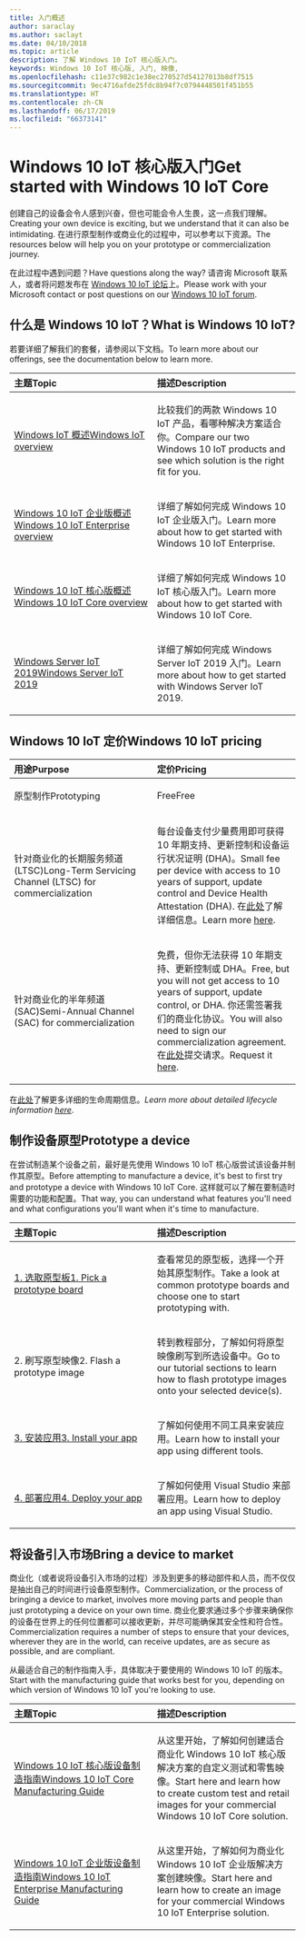 ```yaml
---
title: 入门概述
author: saraclay
ms.author: saclayt
ms.date: 04/10/2018
ms.topic: article
description: 了解 Windows 10 IoT 核心版入门。
keywords: Windows 10 IoT 核心版, 入门, 映像,
ms.openlocfilehash: c11e37c982c1e38ec270527d54127013b8df7515
ms.sourcegitcommit: 9ec4716afde25fdc8b94f7c0794448501f451b55
ms.translationtype: HT
ms.contentlocale: zh-CN
ms.lasthandoff: 06/17/2019
ms.locfileid: "66373141"
---
```

# <a name="get-started-with-windows-10-iot-core"></a><span data-ttu-id="1089b-104">Windows 10 IoT 核心版入门</span><span class="sxs-lookup"><span data-stu-id="1089b-104">Get started with Windows 10 IoT Core</span></span>

<span data-ttu-id="1089b-105">创建自己的设备会令人感到兴奋，但也可能会令人生畏，这一点我们理解。</span><span class="sxs-lookup"><span data-stu-id="1089b-105">Creating your own device is exciting, but we understand that it can also be intimidating.</span></span> <span data-ttu-id="1089b-106">在进行原型制作或商业化的过程中，可以参考以下资源。</span><span class="sxs-lookup"><span data-stu-id="1089b-106">The resources below will help you on your prototype or commercialization journey.</span></span> 

<span data-ttu-id="1089b-107">在此过程中遇到问题？</span><span class="sxs-lookup"><span data-stu-id="1089b-107">Have questions along the way?</span></span> <span data-ttu-id="1089b-108">请咨询 Microsoft 联系人，或者将问题发布在 [Windows 10 IoT 论坛](https://social.msdn.microsoft.com/forums/en-US/home?forum=WindowsIoT)上。</span><span class="sxs-lookup"><span data-stu-id="1089b-108">Please work with your Microsoft contact or post questions on our [Windows 10 IoT forum](https://social.msdn.microsoft.com/forums/en-US/home?forum=WindowsIoT).</span></span>

## <a name="what-is-windows-10-iot"></a><span data-ttu-id="1089b-109">什么是 Windows 10 IoT？</span><span class="sxs-lookup"><span data-stu-id="1089b-109">What is Windows 10 IoT?</span></span>

<span data-ttu-id="1089b-110">若要详细了解我们的套餐，请参阅以下文档。</span><span class="sxs-lookup"><span data-stu-id="1089b-110">To learn more about our offerings, see the documentation below to learn more.</span></span> 

<table>
<colgroup>
<col width="50%" />
<col width="50%" />
</colgroup>
<thead>
<tr class="header">
<th align="left"><span data-ttu-id="1089b-111">主题</span><span class="sxs-lookup"><span data-stu-id="1089b-111">Topic</span></span></th>
<th align="left"><span data-ttu-id="1089b-112">描述</span><span class="sxs-lookup"><span data-stu-id="1089b-112">Description</span></span></th>
</tr>
</thead>
<tbody>

<tr class="odd">
<td align="left"><p><span data-ttu-id="1089b-113"><a href="windows-iot.md" data-raw-source="[Windows IoT Overview](windows-iot.md)">Windows IoT 概述</a></span><span class="sxs-lookup"><span data-stu-id="1089b-113"><a href="windows-iot.md" data-raw-source="[Windows IoT Overview](windows-iot.md)">Windows IoT overview</a></span></span></p></td>
<td align="left"><p><span data-ttu-id="1089b-114">比较我们的两款 Windows 10 IoT 产品，看哪种解决方案适合你。</span><span class="sxs-lookup"><span data-stu-id="1089b-114">Compare our two Windows 10 IoT products and see which solution is the right fit for you.</span></span></p></td>
</tr>

<tr class="odd">
<td align="left"><p><span data-ttu-id="1089b-115"><a href="windows-iot-enterprise.md" data-raw-source="[Windows 10 IoT Enterprise Overview](windows-iot-enterprise.md)">Windows 10 IoT 企业版概述</a></span><span class="sxs-lookup"><span data-stu-id="1089b-115"><a href="windows-iot-enterprise.md" data-raw-source="[Windows 10 IoT Enterprise Overview](windows-iot-enterprise.md)">Windows 10 IoT Enterprise overview</a></span></span></p></td>
<td align="left"><p><span data-ttu-id="1089b-116">详细了解如何完成 Windows 10 IoT 企业版入门。</span><span class="sxs-lookup"><span data-stu-id="1089b-116">Learn more about how to get started with Windows 10 IoT Enterprise.</span></span></p></td>
</tr>

<tr class="odd">
<td align="left"><p><span data-ttu-id="1089b-117"><a href="windows-iot-core.md" data-raw-source="[Windows 10 IoT Core Overview](windows-iot-core.md)">Windows 10 IoT 核心版概述</a></span><span class="sxs-lookup"><span data-stu-id="1089b-117"><a href="windows-iot-core.md" data-raw-source="[Windows 10 IoT Core Overview](windows-iot-core.md)">Windows 10 IoT Core overview</a></span></span></p></td>
<td align="left"><p><span data-ttu-id="1089b-118">详细了解如何完成 Windows 10 IoT 核心版入门。</span><span class="sxs-lookup"><span data-stu-id="1089b-118">Learn more about how to get started with Windows 10 IoT Core.</span></span></p></td>
</tr>

<tr class="odd">
  <td align="left"><p><span data-ttu-id="1089b-119"><a href="windows-server.md" data-raw-source="[Windows Server IoT 2019](https://docs.microsoft.com/en-us/windows/iot-core/windows-server)">Windows Server IoT 2019</a></span><span class="sxs-lookup"><span data-stu-id="1089b-119"><a href="windows-server.md" data-raw-source="[Windows Server IoT 2019](https://docs.microsoft.com/en-us/windows/iot-core/windows-server)">Windows Server IoT 2019</a></span></span></p></td>
<td align="left"><p><span data-ttu-id="1089b-120">详细了解如何完成 Windows Server IoT 2019 入门。</span><span class="sxs-lookup"><span data-stu-id="1089b-120">Learn more about how to get started with Windows Server IoT 2019.</span></span></p></td>
</tr>

</tbody>
</table>

## <a name="windows-10-iot-pricing"></a><span data-ttu-id="1089b-121">Windows 10 IoT 定价</span><span class="sxs-lookup"><span data-stu-id="1089b-121">Windows 10 IoT pricing</span></span>

<table>
<colgroup>
<col width="50%" />
<col width="50%" />
</colgroup>
<thead>
<tr class="header">
<th align="left"><span data-ttu-id="1089b-122">用途</span><span class="sxs-lookup"><span data-stu-id="1089b-122">Purpose</span></span></th>
<th align="left"><span data-ttu-id="1089b-123">定价</span><span class="sxs-lookup"><span data-stu-id="1089b-123">Pricing</span></span></th>
</tr>
</thead>
<tbody>

<tr class="odd">
<td align="left"><p><span data-ttu-id="1089b-124">原型制作</span><span class="sxs-lookup"><span data-stu-id="1089b-124">Prototyping</span></span></p></td>
<td align="left"><p><span data-ttu-id="1089b-125">Free</span><span class="sxs-lookup"><span data-stu-id="1089b-125">Free</span></span></p></td>
</tr>

<tr class="odd">
<td align="left"><p><span data-ttu-id="1089b-126">针对商业化的长期服务频道 (LTSC)</span><span class="sxs-lookup"><span data-stu-id="1089b-126">Long-Term Servicing Channel (LTSC) for commercialization</span></span></p></td>
<td align="left"><p><span data-ttu-id="1089b-127">每台设备支付少量费用即可获得 10 年期支持、更新控制和设备运行状况证明 (DHA)。</span><span class="sxs-lookup"><span data-stu-id="1089b-127">Small fee per device with access to 10 years of support, update control and Device Health Attestation (DHA).</span></span> <span data-ttu-id="1089b-128">在<a href="https://docs.microsoft.com/windows-hardware/manufacture/iot/iotcoreservicesoverview" data-raw-source="[here](https://docs.microsoft.com/windows-hardware/manufacture/iot/iotcoreservicesoverview)">此处</a>了解详细信息。</span><span class="sxs-lookup"><span data-stu-id="1089b-128">Learn more <a href="https://docs.microsoft.com/windows-hardware/manufacture/iot/iotcoreservicesoverview" data-raw-source="[here](https://docs.microsoft.com/windows-hardware/manufacture/iot/iotcoreservicesoverview)">here</a>.</span></span></p></td>
</tr>

<tr class="odd">
<td align="left"><p><span data-ttu-id="1089b-129">针对商业化的半年频道 (SAC)</span><span class="sxs-lookup"><span data-stu-id="1089b-129">Semi-Annual Channel (SAC) for commercialization</span></span></p></td>
<td align="left"><p><span data-ttu-id="1089b-130">免费，但你无法获得 10 年期支持、更新控制或 DHA。</span><span class="sxs-lookup"><span data-stu-id="1089b-130">Free, but you will not get access to 10 years of support, update control, or DHA.</span></span> <span data-ttu-id="1089b-131">你还需签署我们的商业化协议。</span><span class="sxs-lookup"><span data-stu-id="1089b-131">You will also need to sign our commercialization agreement.</span></span> <span data-ttu-id="1089b-132">在<a href="https://www.aka.ms/SAC-agreement">此处</a>提交请求。</span><span class="sxs-lookup"><span data-stu-id="1089b-132">Request it <a href="https://www.aka.ms/SAC-agreement">here</a>.</span></span></p></td>
</tr>

</tbody>
</table>

<span data-ttu-id="1089b-133">在[此处](https://support.microsoft.com/en-us/lifecycle/search?alpha=IoT%20Core)了解更多详细的生命周期信息<i></i>。</span><span class="sxs-lookup"><span data-stu-id="1089b-133"><i>Learn more about detailed lifecycle information [here](https://support.microsoft.com/en-us/lifecycle/search?alpha=IoT%20Core)</i>.</span></span>

## <a name="prototype-a-device"></a><span data-ttu-id="1089b-134">制作设备原型</span><span class="sxs-lookup"><span data-stu-id="1089b-134">Prototype a device</span></span>

<span data-ttu-id="1089b-135">在尝试制造某个设备之前，最好是先使用 Windows 10 IoT 核心版尝试该设备并制作其原型。</span><span class="sxs-lookup"><span data-stu-id="1089b-135">Before attempting to manufacture a device, it's best to first try and prototype a device with Windows 10 IoT Core.</span></span> <span data-ttu-id="1089b-136">这样就可以了解在要制造时需要的功能和配置。</span><span class="sxs-lookup"><span data-stu-id="1089b-136">That way, you can understand what features you'll need and what configurations you'll want when it's time to manufacture.</span></span>

<table>
<colgroup>
<col width="50%" />
<col width="50%" />
</colgroup>
<thead>
<tr class="header">
<th align="left"><span data-ttu-id="1089b-137">主题</span><span class="sxs-lookup"><span data-stu-id="1089b-137">Topic</span></span></th>
<th align="left"><span data-ttu-id="1089b-138">描述</span><span class="sxs-lookup"><span data-stu-id="1089b-138">Description</span></span></th>
</tr>
</thead>
<tbody>

<tr class="odd">
<td align="left"><p><span data-ttu-id="1089b-139"><a href="https://docs.microsoft.com/en-us/windows/iot-core/tutorials/quickstarter/PrototypeBoards"
>1. 选取原型板</a></span><span class="sxs-lookup"><span data-stu-id="1089b-139"><a href="https://docs.microsoft.com/en-us/windows/iot-core/tutorials/quickstarter/PrototypeBoards"
>1. Pick a prototype board</a></span></span></p></td>
<td align="left"><p><span data-ttu-id="1089b-140">查看常见的原型板，选择一个开始其原型制作。</span><span class="sxs-lookup"><span data-stu-id="1089b-140">Take a look at common prototype boards and choose one to start prototyping with.</span></span></p></td>
</tr>

<tr class="odd">
<td align="left"><p><span data-ttu-id="1089b-141">2. 刷写原型映像</span><span class="sxs-lookup"><span data-stu-id="1089b-141">2. Flash a prototype image</span></span></p></td>
<td align="left"><p><span data-ttu-id="1089b-142">转到教程部分，了解如何将原型映像刷写到所选设备中。</span><span class="sxs-lookup"><span data-stu-id="1089b-142">Go to our tutorial sections to learn how to flash prototype images onto your selected device(s).</span></span> </p></td>
</tr>

<tr class="odd">
<td align="left"><p><span data-ttu-id="1089b-143"><a href="https://docs.microsoft.com/en-us/windows/iot-core/develop-your-app/appinstaller">3. 安装应用</a></span><span class="sxs-lookup"><span data-stu-id="1089b-143"><a href="https://docs.microsoft.com/en-us/windows/iot-core/develop-your-app/appinstaller">3. Install your app</a></span></span></p></td>
<td align="left"><p><span data-ttu-id="1089b-144">了解如何使用不同工具来安装应用。</span><span class="sxs-lookup"><span data-stu-id="1089b-144">Learn how to install your app using different tools.</span></span></p></td>
</tr>

<tr class="odd">
<td align="left"><p><span data-ttu-id="1089b-145"><a href="https://docs.microsoft.com/en-us/windows/iot-core/develop-your-app/appdeployment">4. 部署应用</a></span><span class="sxs-lookup"><span data-stu-id="1089b-145"><a href="https://docs.microsoft.com/en-us/windows/iot-core/develop-your-app/appdeployment">4. Deploy your app</a></span></span></p></td>
<td align="left"><p><span data-ttu-id="1089b-146">了解如何使用 Visual Studio 来部署应用。</span><span class="sxs-lookup"><span data-stu-id="1089b-146">Learn how to deploy an app using Visual Studio.</span></span></p></td>
</tr>

</tbody>
</table>

## <a name="bring-a-device-to-market"></a><span data-ttu-id="1089b-147">将设备引入市场</span><span class="sxs-lookup"><span data-stu-id="1089b-147">Bring a device to market</span></span>

<span data-ttu-id="1089b-148">商业化（或者说将设备引入市场的过程）涉及到更多的移动部件和人员，而不仅仅是抽出自己的时间进行设备原型制作。</span><span class="sxs-lookup"><span data-stu-id="1089b-148">Commercialization, or the process of bringing a device to market, involves more moving parts and people than just prototyping a device on your own time.</span></span> <span data-ttu-id="1089b-149">商业化要求通过多个步骤来确保你的设备在世界上的任何位置都可以接收更新，并尽可能确保其安全性和符合性。</span><span class="sxs-lookup"><span data-stu-id="1089b-149">Commercialization requires a number of steps to ensure that your devices, wherever they are in the world, can receive updates, are as secure as possible, and are compliant.</span></span> 

<span data-ttu-id="1089b-150">从最适合自己的制作指南入手，具体取决于要使用的 Windows 10 IoT 的版本。</span><span class="sxs-lookup"><span data-stu-id="1089b-150">Start with the manufacturing guide that works best for you, depending on which version of Windows 10 IoT you're looking to use.</span></span>

<table>
<colgroup>
<col width="50%" />
<col width="50%" />
</colgroup>
<thead>
<tr class="header">
<th align="left"><span data-ttu-id="1089b-151">主题</span><span class="sxs-lookup"><span data-stu-id="1089b-151">Topic</span></span></th>
<th align="left"><span data-ttu-id="1089b-152">描述</span><span class="sxs-lookup"><span data-stu-id="1089b-152">Description</span></span></th>
</tr>
</thead>
<tbody>

<tr class="odd">
<td align="left"><p><span data-ttu-id="1089b-153"><a href="https://docs.microsoft.com/en-us/windows-hardware/manufacture/iot/iot-core-manufacturing-guide"
>Windows 10 IoT 核心版设备制造指南</a></span><span class="sxs-lookup"><span data-stu-id="1089b-153"><a href="https://docs.microsoft.com/en-us/windows-hardware/manufacture/iot/iot-core-manufacturing-guide"
>Windows 10 IoT Core Manufacturing Guide</a></span></span></p></td>
<td align="left"><p><span data-ttu-id="1089b-154">从这里开始，了解如何创建适合商业化 Windows 10 IoT 核心版解决方案的自定义测试和零售映像。</span><span class="sxs-lookup"><span data-stu-id="1089b-154">Start here and learn how to create custom test and retail images for your commercial Windows 10 IoT Core solution.</span></span></p></td>
</tr>

<tr class="odd">
<td align="left"><p><span data-ttu-id="1089b-155"><a href="https://docs.microsoft.com/en-us/windows-hardware/manufacture/desktop/iot-ent-overview">Windows 10 IoT 企业版设备制造指南</a></span><span class="sxs-lookup"><span data-stu-id="1089b-155"><a href="https://docs.microsoft.com/en-us/windows-hardware/manufacture/desktop/iot-ent-overview">Windows 10 IoT Enterprise Manufacturing Guide</a></span></span></p></td>
<td align="left"><p><span data-ttu-id="1089b-156">从这里开始，了解如何为商业化 Windows 10 IoT 企业版解决方案创建映像。</span><span class="sxs-lookup"><span data-stu-id="1089b-156">Start here and learn how to create an image for your commercial Windows 10 IoT Enterprise solution.</span></span></p></td>
</tr>

</tbody>
</table>

